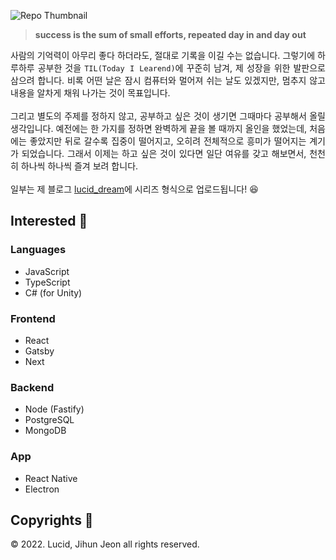 ![Repo Thumbnail](https://user-images.githubusercontent.com/42988225/219870060-cc8fcbf1-3a29-4d6e-b9d9-2a0de0e7385d.png)

> **success is the sum of small efforts, repeated day in and day out**

<p align="justify">
사람의 기억력이 아무리 좋다 하더라도, 절대로 기록을 이길 수는 없습니다. 그렇기에 하루하루 공부한 것을 <code>TIL(Today I Learend)</code>에 꾸준히 남겨, 제 성장을 위한 발판으로 삼으려 합니다. 비록 어떤 날은 잠시 컴퓨터와 멀어져 쉬는 날도 있겠지만, 멈추지 않고 내용을 알차게 채워 나가는 것이 목표입니다. 
<br><br>
그리고 별도의 주제를 정하지 않고, 공부하고 싶은 것이 생기면 그때마다 공부해서 올릴 생각입니다. 예전에는 한 가지를 정하면 완벽하게 끝을 볼 때까지 올인을 했었는데, 처음에는 좋았지만 뒤로 갈수록 집중이 떨어지고, 오히려 전체적으로 흥미가 떨어지는 계기가 되었습니다. 그래서 이제는 하고 싶은 것이 있다면 일단 여유를 갖고 해보면서, 천천히 하나씩 하나씩 즐겨 보려 합니다.
<br><br>
일부는 제 블로그 <a href="https://lucid-dream.net">lucid_dream</a>에 시리즈 형식으로 업로드됩니다! 😆
</p>

## Interested 🚀

### Languages

- JavaScript
- TypeScript
- C# (for Unity)

### Frontend

- React
- Gatsby
- Next

### Backend

- Node (Fastify)
- PostgreSQL
- MongoDB

### App

- React Native
- Electron

## Copyrights 📌

© 2022. Lucid, Jihun Jeon all rights reserved.
